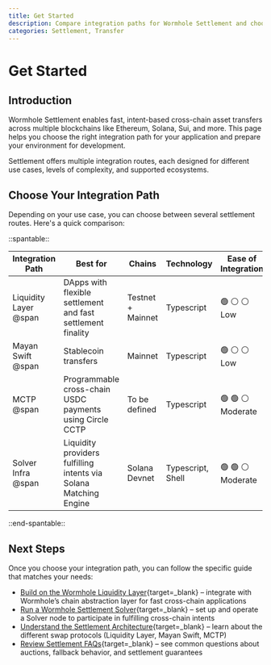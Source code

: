 ```yaml
---
title: Get Started
description: Compare integration paths for Wormhole Settlement and choose the best option for your use case—app, router, or protocol-level.
categories: Settlement, Transfer
---
```


# Get Started

## Introduction

Wormhole Settlement enables fast, intent-based cross-chain asset transfers across multiple blockchains like Ethereum, Solana, Sui, and more. This page helps you choose the right integration path for your application and prepare your environment for development.

Settlement offers multiple integration routes, each designed for different use cases, levels of complexity, and supported ecosystems.

## Choose Your Integration Path

Depending on your use case, you can choose between several settlement routes. Here's a quick comparison:

<div markdown class="full-width">

::spantable::

| Integration Path               | Best for                              | Chains             | Technology         | Ease of Integration| 
|--------------------------------|---------------------------------------|--------------------|--------------------|--------------------|
| Liquidity Layer @span | DApps with flexible settlement and fast settlement finality| Testnet + Mainnet | Typescript | :green_circle: :white_circle: :white_circle: <br> Low | 
| Mayan Swift @span              | Stablecoin transfers                              | Mainnet           | Typescript | :green_circle: :white_circle: :white_circle: <br> Low | 
| MCTP @span        | Programmable cross-chain USDC payments using Circle CCTP | To be defined | Typescript | :green_circle: :green_circle: :white_circle: <br> Moderate | 
| Solver Infra @span             | Liquidity providers fulfilling intents via Solana Matching Engine | Solana Devnet | Typescript, Shell | :green_circle: :green_circle: :white_circle: <br> Moderate| 

::end-spantable::

</div>

## Next Steps

Once you choose your integration path, you can follow the specific guide that matches your needs:

 - [Build on the Wormhole Liquidity Layer](){target=\_blank} – integrate with Wormhole’s chain abstraction layer for fast cross-chain applications
 - [Run a Wormhole Settlement Solver](){target=\_blank} – set up and operate a Solver node to participate in fulfilling cross-chain intents
 - [Understand the Settlement Architecture](){target=\_blank} – learn about the different swap protocols (Liquidity Layer, Mayan Swift, MCTP)
 - [Review Settlement FAQs](){target=\_blank} – see common questions about auctions, fallback behavior, and settlement guarantees